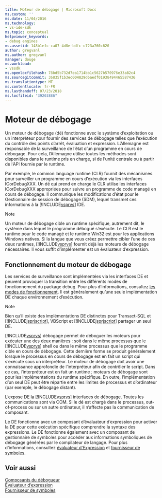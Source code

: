 ```yaml
---
title: Moteur de débogage | Microsoft Docs
ms.custom: ''
ms.date: 11/04/2016
ms.technology:
- vs-ide-sdk
ms.topic: conceptual
helpviewer_keywords:
- debug engines
ms.assetid: 148b1efc-ca07-4d8e-bdfc-c723a760c620
author: gregvanl
ms.author: gregvanl
manager: douge
ms.workload:
- vssdk
ms.openlocfilehash: 78bd5b732d7ea1714bb1c5627b570976e33a82c4
ms.sourcegitcommit: 36835f1b3ec004829d6aedf01938494465587436
ms.translationtype: MT
ms.contentlocale: fr-FR
ms.lasthandoff: 07/23/2018
ms.locfileid: "39203886"
---
```

# <a name="debug-engine"></a>Moteur de débogage
Un moteur de débogage (dé) fonctionne avec le système d’exploitation ou un interpréteur pour fournir des services de débogage telles que l’exécution du contrôle des points d’arrêt, évaluation et expression. L’Allemagne est responsable de la surveillance de l’état d’un programme en cours de débogage. Pour cela, l’Allemagne utilise toutes les méthodes sont disponibles dans le runtime pris en charge, si de l’unité centrale ou à partir de l’API fournie par le runtime.  
  
 Par exemple, le common language runtime (CLR) fournit des mécanismes pour surveiller un programme en cours d’exécution via les interfaces ICorDebugXXX. Un dé qui prend en charge le CLR utilise les interfaces ICorDebugXXX appropriées pour suivre un programme de code managé en cours de débogage. Il communique les modifications d’état pour le Gestionnaire de session de débogage (SDM), lequel transmet ces informations à la [!INCLUDE[vsprvs](../../code-quality/includes/vsprvs_md.md)] IDE.  
  
> [!NOTE]
>  Un moteur de débogage cible un runtime spécifique, autrement dit, le système dans lequel le programme débogué s’exécute. Le CLR est le runtime pour le code managé et le runtime Win32 est pour les applications Windows natives. Si la langue que vous créez permettre cibler l’une de ces deux runtimes, [!INCLUDE[vsprvs](../../code-quality/includes/vsprvs_md.md)] fournit déjà les moteurs de débogage nécessaires. Il vous suffit d’implémenter est un évaluateur d’expression.  
  
## <a name="debug-engine-operation"></a>Fonctionnement du moteur de débogage  
 Les services de surveillance sont implémentées via les interfaces DE et peuvent provoquer la transition entre les différents modes de fonctionnement du package debug. Pour plus d’informations, consultez [les modes de fonctionnement](../../extensibility/debugger/operational-modes.md). Il est généralement qu’une seule implémentation DE chaque environnement d’exécution.  
  
> [!NOTE]
>  Bien qu’il existe des implémentations DE distinctes pour Transact-SQL et [!INCLUDE[jsprjscript](../../debugger/debug-interface-access/includes/jsprjscript_md.md)], VBScript et [!INCLUDE[jsprjscript](../../debugger/debug-interface-access/includes/jsprjscript_md.md)] partager un seul DE.  
  
 [!INCLUDE[vsprvs](../../code-quality/includes/vsprvs_md.md)] débogage permet de déboguer les moteurs pour exécuter une des deux manières : soit dans le même processus que le [!INCLUDE[vsprvs](../../code-quality/includes/vsprvs_md.md)] shell ou dans le même processus que le programme cible en cours de débogage. Cette dernière forme se produit généralement lorsque le processus en cours de débogage est en fait un script qui s’exécute sous un interpréteur. Le moteur de débogage doit avoir une connaissance approfondie de l’interpréteur afin de contrôler le script. Dans ce cas, l’interpréteur est en fait un runtime ; moteurs de débogage sont pour les implémentations du runtime spécifique. En outre, l’implémentation d’un seul DE peut être répartie entre les limites de processus et d’ordinateur (par exemple, le débogage distant).  
  
 L’expose DE la [!INCLUDE[vsprvs](../../code-quality/includes/vsprvs_md.md)] interfaces de débogage. Toutes les communications sont via COM. Si le dé est chargé dans le processus, out-of-process ou sur un autre ordinateur, il n’affecte pas la communication de composant.  
  
 Le DE fonctionne avec un composant d’évaluateur d’expression pour activer la DE pour cette exécution spécifique comprendre la syntaxe des expressions. Le DE fonctionne également avec un composant de gestionnaire de symboles pour accéder aux informations symboliques de débogage générées par le compilateur de langage. Pour plus d’informations, consultez [évaluateur d’Expression](../../extensibility/debugger/expression-evaluator.md) et [fournisseur de symboles](../../extensibility/debugger/symbol-provider.md).  
  
## <a name="see-also"></a>Voir aussi  
 [Composants du débogueur](../../extensibility/debugger/debugger-components.md)   
 [Évaluateur d’expression](../../extensibility/debugger/expression-evaluator.md)   
 [Fournisseur de symboles](../../extensibility/debugger/symbol-provider.md)